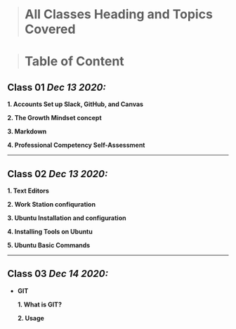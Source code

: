 > # All Classes Heading and Topics Covered 


> # Table of Content 

## Class 01  *Dec 13 2020:*

__1. Accounts Set up Slack, GitHub, and Canvas__ 

__2. The Growth Mindset concept__ 

__3. Markdown__

__4. Professional Competency Self-Assessment__



---

## Class 02  *Dec 13 2020:*

__1. Text Editors__

__2. Work Station confiquration__

__3. Ubuntu Installation and configuration__

__4. Installing Tools on Ubuntu__ 

__5. Ubuntu Basic Commands__ 


---


## Class 03  *Dec 14 2020:*

* __GIT__

   __1. What is GIT?__
   
     __2. Usage__









